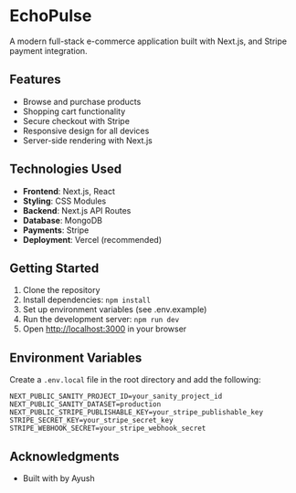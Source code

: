 # EchoPulse

A modern full-stack e-commerce application built with Next.js, and Stripe payment integration.

## Features

- Browse and purchase products
- Shopping cart functionality
- Secure checkout with Stripe
- Responsive design for all devices
- Server-side rendering with Next.js

## Technologies Used

- **Frontend**: Next.js, React
- **Styling**: CSS Modules
- **Backend**: Next.js API Routes
- **Database**: MongoDB
- **Payments**: Stripe
- **Deployment**: Vercel (recommended)

## Getting Started

1. Clone the repository
2. Install dependencies: `npm install`
3. Set up environment variables (see .env.example)
4. Run the development server: `npm run dev`
5. Open [http://localhost:3000](http://localhost:3000) in your browser

## Environment Variables

Create a `.env.local` file in the root directory and add the following:

```
NEXT_PUBLIC_SANITY_PROJECT_ID=your_sanity_project_id
NEXT_PUBLIC_SANITY_DATASET=production
NEXT_PUBLIC_STRIPE_PUBLISHABLE_KEY=your_stripe_publishable_key
STRIPE_SECRET_KEY=your_stripe_secret_key
STRIPE_WEBHOOK_SECRET=your_stripe_webhook_secret
```


## Acknowledgments

- Built with by Ayush
